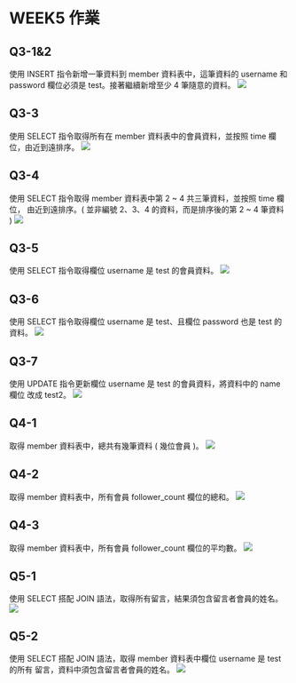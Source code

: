 WEEK5 作業
===
## Q3-1&2
使用 INSERT 指令新增一筆資料到 member 資料表中，這筆資料的 username 和 
password 欄位必須是 test。接著繼續新增至少 4 筆隨意的資料。
![](https://github.com/js150422/wehelpassignments/week5/Q3-1&2.jpg)

## Q3-3
使用 SELECT 指令取得所有在 member 資料表中的會員資料，並按照 time 欄位，由近到遠排序。
![](https://github.com/js150422/wehelpassignments/week5/Q3-3.jpg)

## Q3-4
使用 SELECT 指令取得 member 資料表中第 2 ~ 4 共三筆資料，並按照 time 欄位，
由近到遠排序。( 並非編號 2、3、4 的資料，而是排序後的第 2 ~ 4 筆資料 )
![](https://github.com/js150422/wehelpassignments/week5/Q3-4.jpg)

## Q3-5
使用 SELECT 指令取得欄位 username 是 test 的會員資料。
![](https://github.com/js150422/wehelpassignments/week5/Q3-5.jpg)

## Q3-6
使用 SELECT 指令取得欄位 username 是 test、且欄位 password 也是 test 的資料。
![](https://github.com/js150422/wehelpassignments/week5/Q3-6.jpg)

## Q3-7
使用 UPDATE 指令更新欄位 username 是 test 的會員資料，將資料中的 name 欄位
改成 test2。
![](https://github.com/js150422/wehelpassignments/week5/Q3-7.jpg)

## Q4-1
取得 member 資料表中，總共有幾筆資料 ( 幾位會員 )。
![](https://github.com/js150422/wehelpassignments/week5/Q4-1.jpg)

## Q4-2
取得 member 資料表中，所有會員 follower_count 欄位的總和。
![](https://github.com/js150422/wehelpassignments/week5/Q4-2.jpg)

## Q4-3
取得 member 資料表中，所有會員 follower_count 欄位的平均數。
![](https://github.com/js150422/wehelpassignments/week5/Q4-3.jpg)

## Q5-1
使用 SELECT 搭配 JOIN 語法，取得所有留言，結果須包含留言者會員的姓名。
![](https://github.com/js150422/wehelpassignments/week5/Q5-1.jpg)

## Q5-2
使用 SELECT 搭配 JOIN 語法，取得 member 資料表中欄位 username 是 test 的所有
留言，資料中須包含留言者會員的姓名。
![](https://github.com/js150422/wehelpassignments/week5/Q5-2.jpg)